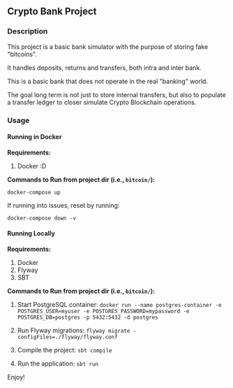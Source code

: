 ## Crypto Bank Project

### Description

This project is a basic bank simulator with the purpose of storing fake "bitcoins".

It handles deposits, returns and transfers, both intra and inter bank.

This is a basic bank that does not operate in the real "banking" world.

The goal long term is not just to store internal transfers, but also to populate a transfer ledger to closer simulate Crypto Blockchain operations.

### Usage

#### Running in Docker

**Requirements:**

1. Docker :D

**Commands to Run from project dir (i.e., `bitcoin/`):**

`docker-compose up`

If running into issues, reset by running:

`docker-compose down -v`

#### Running Locally

**Requirements:**

1. Docker
2. Flyway
3. SBT

**Commands to Run from project dir (i.e., `bitcoin/`):**

1. Start PostgreSQL container:
   `docker run --name postgres-container -e POSTGRES_USER=myuser -e POSTGRES_PASSWORD=mypassword -e POSTGRES_DB=postgres -p 5432:5432 -d postgres`

2. Run Flyway migrations:
   `flyway migrate -configFiles=./flyway/flyway.conf`

3. Compile the project:
   `sbt compile`

4. Run the application:
   `sbt run`

Enjoy!
